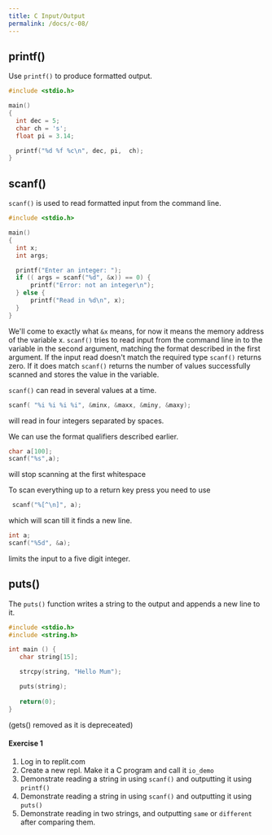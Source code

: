 ```yaml
---
title: C Input/Output
permalink: /docs/c-08/
---
```


## printf()

Use `printf()` to produce formatted output.  

```c
#include <stdio.h>

main()
{
  int dec = 5;
  char ch = 's';
  float pi = 3.14;

  printf("%d %f %c\n", dec, pi,  ch);
}
```

## scanf()

`scanf()` is used to read formatted input from the command line.  

```c
#include <stdio.h>

main()
{
  int x;
  int args;

  printf("Enter an integer: ");
  if (( args = scanf("%d", &x)) == 0) {
      printf("Error: not an integer\n");
  } else {
      printf("Read in %d\n", x);
  }
}
```

We'll come to exactly what `&x` means, for now it means the memory address of the variable x. `scanf()` tries to read input from the command line in to the variable in the second argument, matching the format described in the first argument. If the input read doesn't match the required type `scanf()` returns zero. If it does match `scanf()` returns the number of values successfully scanned and stores the value in the variable.  

`scanf()` can read in several values at a time.  

```c
scanf( "%i %i %i %i", &minx, &maxx, &miny, &maxy);
```

will read in four integers separated by spaces.  

We can use the format qualifiers described earlier.  

```c
char a[100];
scanf("%s",a);
```
will stop scanning at the first whitespace  

To scan everything up to a return key press you need to use  
```c
 scanf("%[^\n]", a);
 ```
 which will scan till it finds a new line.  


```c
int a;
scanf("%5d", &a);
```

limits the input to a five digit integer.  

## puts()

The `puts()` function writes a string to the output and appends a new line to it.

```c
#include <stdio.h>
#include <string.h>

int main () {
   char string[15];

   strcpy(string, "Hello Mum");

   puts(string);
   
   return(0);
}
```

(gets() removed as it is depreceated)

#### Exercise 1

1. Log in to replit.com
2. Create a new repl. Make it a C program and call it `io_demo`
3. Demonstrate reading a string in using `scanf()` and outputting it using `printf()`
4. Demonstrate reading a string in using `scanf()` and outputting it using `puts()`
4. Demonstrate reading in two strings, and outputting `same` or `different` after comparing them.
